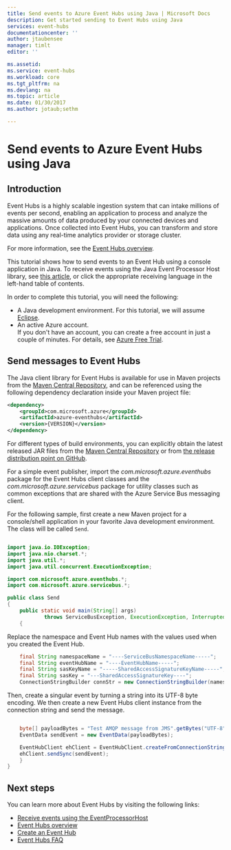 ```yaml
---
title: Send events to Azure Event Hubs using Java | Microsoft Docs
description: Get started sending to Event Hubs using Java
services: event-hubs
documentationcenter: ''
author: jtaubensee
manager: timlt
editor: ''

ms.assetid: 
ms.service: event-hubs
ms.workload: core
ms.tgt_pltfrm: na
ms.devlang: na
ms.topic: article
ms.date: 01/30/2017
ms.author: jotaub;sethm

---
```

# Send events to Azure Event Hubs using Java

## Introduction
Event Hubs is a highly scalable ingestion system that can intake millions of events per second, enabling an application to process and analyze the massive amounts of data produced by your connected devices and applications. Once collected into Event Hubs, you can transform and store data using any real-time analytics provider or storage cluster.

For more information, see the [Event Hubs overview][Event Hubs overview].

This tutorial shows how to send events to an Event Hub using a console application in Java. To receive events using the Java Event Processor Host library, see [this article](event-hubs-java-get-started-receive-eph.md), or click the appropriate receiving language in the left-hand table of contents.

In order to complete this tutorial, you will need the following:

* A Java development environment. For this tutorial, we will assume [Eclipse](https://www.eclipse.org/).
* An active Azure account. <br/>If you don't have an account, you can create a free account in just a couple of minutes. For details, see <a href="http://azure.microsoft.com/pricing/free-trial/?WT.mc_id=A0E0E5C02&amp;returnurl=http%3A%2F%2Fazure.microsoft.com%2Fen-us%2Fdevelop%2Fmobile%2Ftutorials%2Fget-started%2F" target="_blank">Azure Free Trial</a>.

## Send messages to Event Hubs
The Java client library for Event Hubs is available for use in Maven projects from the [Maven Central Repository](https://search.maven.org/#search%7Cga%7C1%7Ca%3A%22azure-eventhubs%22), and can be referenced using the following dependency declaration inside your Maven project file:    

``` XML
<dependency>
    <groupId>com.microsoft.azure</groupId>
    <artifactId>azure-eventhubs</artifactId>
    <version>{VERSION}</version>
</dependency>
```

For different types of build environments, you can explicitly obtain the latest released JAR files from the [Maven Central Repository](https://search.maven.org/#search%7Cga%7C1%7Ca%3A%22azure-eventhubs%22) or from [the release distribution point on GitHub](https://github.com/Azure/azure-event-hubs/releases).  

For a simple event publisher, import the *com.microsoft.azure.eventhubs* package for the Event Hubs client classes and the *com.microsoft.azure.servicebus* package for utility classes such as common exceptions that are shared with the Azure Service Bus messaging client. 

For the following sample, first create a new Maven project for a console/shell application in your favorite Java development environment. The class will be called ```Send```.     

``` Java

import java.io.IOException;
import java.nio.charset.*;
import java.util.*;
import java.util.concurrent.ExecutionException;

import com.microsoft.azure.eventhubs.*;
import com.microsoft.azure.servicebus.*;

public class Send
{
    public static void main(String[] args) 
            throws ServiceBusException, ExecutionException, InterruptedException, IOException
    {
```

Replace the namespace and Event Hub names with the values used when you created the Event Hub.

``` Java
    final String namespaceName = "----ServiceBusNamespaceName-----";
    final String eventHubName = "----EventHubName-----";
    final String sasKeyName = "-----SharedAccessSignatureKeyName-----";
    final String sasKey = "---SharedAccessSignatureKey----";
    ConnectionStringBuilder connStr = new ConnectionStringBuilder(namespaceName, eventHubName, sasKeyName, sasKey);
```

Then, create a singular event by turning a string into its UTF-8 byte encoding. We then create a new Event Hubs client instance from the connection string and send the message.   

``` Java 

    byte[] payloadBytes = "Test AMQP message from JMS".getBytes("UTF-8");
    EventData sendEvent = new EventData(payloadBytes);

    EventHubClient ehClient = EventHubClient.createFromConnectionStringSync(connStr.toString());
    ehClient.sendSync(sendEvent);
    }
}

``` 

<!-- Links -->
[Event Hubs overview]: event-hubs-overview.md

## Next steps
You can learn more about Event Hubs by visiting the following links:

* [Receive events using the EventProcessorHost](event-hubs-java-get-started-receive-eph.md)
* [Event Hubs overview](event-hubs-what-is-event-hubs.md)
* [Create an Event Hub](event-hubs-create.md)
* [Event Hubs FAQ](event-hubs-faq.md)